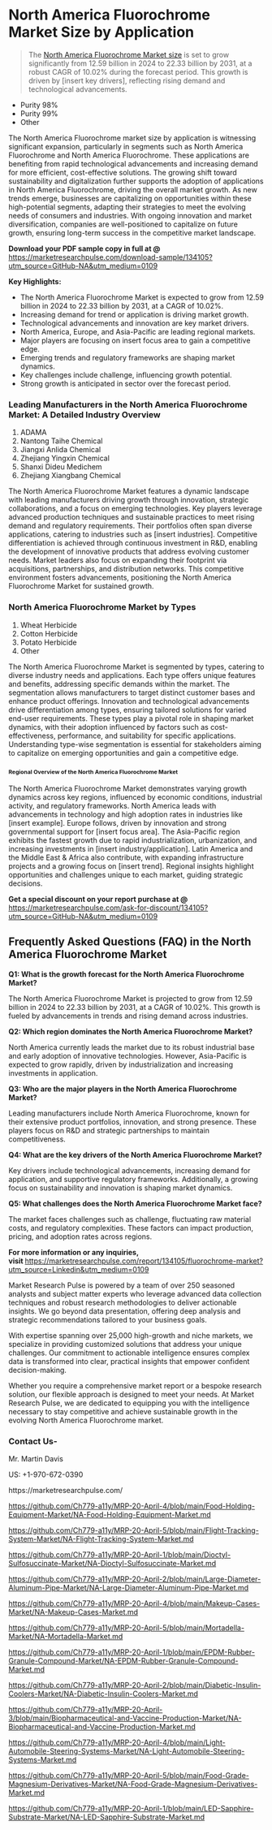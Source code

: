 <h1>North America Fluorochrome Market&nbsp;Size by Application</h1><blockquote><p>The <a href="https://marketresearchpulse.com/download-sample/134105?utm_source=GitHub-NA&amp;utm_medium=0109">North America Fluorochrome Market size</a> is set to grow significantly from 12.59 billion in 2024 to 22.33 billion by 2031, at a robust CAGR of 10.02% during the forecast period. This growth is driven by [insert key drivers], reflecting rising demand and technological advancements.</p></blockquote><ul><li>Purity 98%<li> Purity 99%<li> Other</li></ul><p>The North America Fluorochrome market size by application is witnessing significant expansion, particularly in segments such as North America Fluorochrome and North America Fluorochrome. These applications are benefiting from rapid technological advancements and increasing demand for more efficient, cost-effective solutions. The growing shift toward sustainability and digitalization further supports the adoption of applications in North America Fluorochrome, driving the overall market growth. As new trends emerge, businesses are capitalizing on opportunities within these high-potential segments, adapting their strategies to meet the evolving needs of consumers and industries. With ongoing innovation and market diversification, companies are well-positioned to capitalize on future growth, ensuring long-term success in the competitive market landscape.</p><p><strong>Download your PDF sample copy in full at @ </strong><a href="https://marketresearchpulse.com/download-sample/134105?utm_source=GitHub-NA&amp;utm_medium=0109">https://marketresearchpulse.com/download-sample/134105?utm_source=GitHub-NA&amp;utm_medium=0109</a></p><p><strong>Key Highlights: </strong></p><ul><li>The North America Fluorochrome Market is expected to grow from 12.59 billion in 2024 to 22.33 billion by 2031, at a CAGR of 10.02%.</li><li>Increasing demand for trend or application is driving market growth.</li><li>Technological advancements and innovation are key market drivers.</li><li>North America, Europe, and Asia-Pacific are leading regional markets.</li><li>Major players are focusing on insert focus area to gain a competitive edge.</li><li>Emerging trends and regulatory frameworks are shaping market dynamics.</li><li>Key challenges include challenge, influencing growth potential.</li><li>Strong growth is anticipated in sector over the forecast period.</li></ul><h3>Leading Manufacturers in the North America Fluorochrome Market: A Detailed Industry Overview</h3><ol><li>ADAMA</li><li>Nantong Taihe Chemical</li><li>Jiangxi Anlida Chemical</li><li>Zhejiang Yingxin Chemical</li><li>Shanxi Dideu Medichem</li><li>Zhejiang Xiangbang Chemical</li></ol><div class="flex max-w-full flex-col flex-grow"><div class="min-h-8 text-message flex w-full flex-col items-end gap-2 whitespace-normal break-words [.text-message+&amp;]:mt-5" dir="auto" data-message-author-role="assistant" data-message-id="fd8432e4-4910-450d-b182-61b7bfb0a01f" data-message-model-slug="gpt-4o"><div class="flex w-full flex-col gap-1 empty:hidden first:pt-[3px]"><div class="markdown prose w-full break-words dark:prose-invert light"><p>The North America Fluorochrome Market features a dynamic landscape with leading manufacturers driving growth through innovation, strategic collaborations, and a focus on emerging technologies. Key players leverage advanced production techniques and sustainable practices to meet rising demand and regulatory requirements. Their portfolios often span diverse applications, catering to industries such as [insert industries]. Competitive differentiation is achieved through continuous investment in R&amp;D, enabling the development of innovative products that address evolving customer needs. Market leaders also focus on expanding their footprint via acquisitions, partnerships, and distribution networks. This competitive environment fosters advancements, positioning the North America Fluorochrome Market for sustained growth.</p></div></div></div></div><h3>North America Fluorochrome Market by Types</h3><ol><li>Wheat Herbicide<li> Cotton Herbicide<li> Potato Herbicide<li> Other</li></ol><div class="flex max-w-full flex-col flex-grow"><div class="min-h-8 text-message flex w-full flex-col items-end gap-2 whitespace-normal break-words [.text-message+&amp;]:mt-5" dir="auto" data-message-author-role="assistant" data-message-id="084470be-0bb7-4664-bddf-5156b4f41249" data-message-model-slug="gpt-4o-mini"><div class="flex w-full flex-col gap-1 empty:hidden first:pt-[3px]"><div class="markdown prose w-full break-words dark:prose-invert light"><p>The North America Fluorochrome Market is segmented by types, catering to diverse industry needs and applications. Each type offers unique features and benefits, addressing specific demands within the market. The segmentation allows manufacturers to target distinct customer bases and enhance product offerings. Innovation and technological advancements drive differentiation among types, ensuring tailored solutions for varied end-user requirements. These types play a pivotal role in shaping market dynamics, with their adoption influenced by factors such as cost-effectiveness, performance, and suitability for specific applications. Understanding type-wise segmentation is essential for stakeholders aiming to capitalize on emerging opportunities and gain a competitive edge.</p></div></div></div></div><h3><span style="font-size: 11px;">Regional Overview of the North America Fluorochrome Market</span></h3><div class="flex max-w-full flex-col flex-grow"><div class="min-h-8 text-message flex w-full flex-col items-end gap-2 whitespace-normal break-words [.text-message+&amp;]:mt-5" dir="auto" data-message-author-role="assistant" data-message-id="e9038762-ce64-4e30-91c9-9bd413514231" data-message-model-slug="gpt-4o-mini"><div class="flex w-full flex-col gap-1 empty:hidden first:pt-[3px]"><div class="markdown prose w-full break-words dark:prose-invert light"><p>The North America Fluorochrome Market demonstrates varying growth dynamics across key regions, influenced by economic conditions, industrial activity, and regulatory frameworks. North America leads with advancements in technology and high adoption rates in industries like [insert example]. Europe follows, driven by innovation and strong governmental support for [insert focus area]. The Asia-Pacific region exhibits the fastest growth due to rapid industrialization, urbanization, and increasing investments in [insert industry/application]. Latin America and the Middle East &amp; Africa also contribute, with expanding infrastructure projects and a growing focus on [insert trend]. Regional insights highlight opportunities and challenges unique to each market, guiding strategic decisions.</p></div></div></div></div><p><strong>Get a special discount on your report purchase at @ </strong><a href="https://marketresearchpulse.com/ask-for-discount/134105?utm_source=GitHub-NA&amp;utm_medium=0109">https://marketresearchpulse.com/ask-for-discount/134105?utm_source=GitHub-NA&amp;utm_medium=0109</a></p><h2>Frequently Asked Questions (FAQ) in the North America Fluorochrome Market</h2><p><strong>Q1: What is the growth forecast for the North America Fluorochrome Market?</strong></p><p>The North America Fluorochrome Market is projected to grow from 12.59 billion in 2024 to 22.33 billion by 2031, at a CAGR of 10.02%. This growth is fueled by advancements in trends and rising demand across industries.</p><p><strong>Q2: Which region dominates the North America Fluorochrome Market?</strong></p><p>North America currently leads the market due to its robust industrial base and early adoption of innovative technologies. However, Asia-Pacific is expected to grow rapidly, driven by industrialization and increasing investments in application.</p><p><strong>Q3: Who are the major players in the North America Fluorochrome Market?</strong></p><p>Leading manufacturers include North America Fluorochrome, known for their extensive product portfolios, innovation, and strong presence. These players focus on R&amp;D and strategic partnerships to maintain competitiveness.</p><p><strong>Q4: What are the key drivers of the North America Fluorochrome Market?</strong></p><p>Key drivers include technological advancements, increasing demand for application, and supportive regulatory frameworks. Additionally, a growing focus on sustainability and innovation is shaping market dynamics.</p><p><strong>Q5: What challenges does the North America Fluorochrome Market face?</strong></p><p>The market faces challenges such as challenge, fluctuating raw material costs, and regulatory complexities. These factors can impact production, pricing, and adoption rates across regions.</p><p><strong>For more information or any inquiries, visit&nbsp;</strong><a href="https://marketresearchpulse.com/report/134105/fluorochrome-market?utm_source=Linkedin&utm_medium=0109">https://marketresearchpulse.com/report/134105/fluorochrome-market?utm_source=Linkedin&utm_medium=0109</a></p><p>Market Research Pulse is powered by a team of over 250 seasoned analysts and subject matter experts who leverage advanced data collection techniques and robust research methodologies to deliver actionable insights. We go beyond data presentation, offering deep analysis and strategic recommendations tailored to your business goals.</p><p>With expertise spanning over 25,000 high-growth and niche markets, we specialize in providing customized solutions that address your unique challenges. Our commitment to actionable intelligence ensures complex data is transformed into clear, practical insights that empower confident decision-making.</p><p>Whether you require a comprehensive market report or a bespoke research solution, our flexible approach is designed to meet your needs. At Market Research Pulse, we are dedicated to equipping you with the intelligence necessary to stay competitive and achieve sustainable growth in the evolving North America Fluorochrome market.</p><h3><strong>Contact Us-</strong></h3><p>Mr. Martin Davis</p><p>US: +1-970-672-0390</p><p>https://marketresearchpulse.com/</p><p><a href="https://github.com/Ch779-a11y/MRP-20-April-4/blob/main/Food-Holding-Equipment-Market/NA-Food-Holding-Equipment-Market.md">https://github.com/Ch779-a11y/MRP-20-April-4/blob/main/Food-Holding-Equipment-Market/NA-Food-Holding-Equipment-Market.md</a></p><p><a href="https://github.com/Ch779-a11y/MRP-20-April-5/blob/main/Flight-Tracking-System-Market/NA-Flight-Tracking-System-Market.md">https://github.com/Ch779-a11y/MRP-20-April-5/blob/main/Flight-Tracking-System-Market/NA-Flight-Tracking-System-Market.md</a></p><p><a href="https://github.com/Ch779-a11y/MRP-20-April-1/blob/main/Dioctyl-Sulfosuccinate-Market/NA-Dioctyl-Sulfosuccinate-Market.md">https://github.com/Ch779-a11y/MRP-20-April-1/blob/main/Dioctyl-Sulfosuccinate-Market/NA-Dioctyl-Sulfosuccinate-Market.md</a></p><p><a href="https://github.com/Ch779-a11y/MRP-20-April-2/blob/main/Large-Diameter-Aluminum-Pipe-Market/NA-Large-Diameter-Aluminum-Pipe-Market.md">https://github.com/Ch779-a11y/MRP-20-April-2/blob/main/Large-Diameter-Aluminum-Pipe-Market/NA-Large-Diameter-Aluminum-Pipe-Market.md</a></p><p><a href="https://github.com/Ch779-a11y/MRP-20-April-4/blob/main/Makeup-Cases-Market/NA-Makeup-Cases-Market.md">https://github.com/Ch779-a11y/MRP-20-April-4/blob/main/Makeup-Cases-Market/NA-Makeup-Cases-Market.md</a></p><p><a href="https://github.com/Ch779-a11y/MRP-20-April-5/blob/main/Mortadella-Market/NA-Mortadella-Market.md">https://github.com/Ch779-a11y/MRP-20-April-5/blob/main/Mortadella-Market/NA-Mortadella-Market.md</a></p><p><a href="https://github.com/Ch779-a11y/MRP-20-April-1/blob/main/EPDM-Rubber-Granule-Compound-Market/NA-EPDM-Rubber-Granule-Compound-Market.md">https://github.com/Ch779-a11y/MRP-20-April-1/blob/main/EPDM-Rubber-Granule-Compound-Market/NA-EPDM-Rubber-Granule-Compound-Market.md</a></p><p><a href="https://github.com/Ch779-a11y/MRP-20-April-2/blob/main/Diabetic-Insulin-Coolers-Market/NA-Diabetic-Insulin-Coolers-Market.md">https://github.com/Ch779-a11y/MRP-20-April-2/blob/main/Diabetic-Insulin-Coolers-Market/NA-Diabetic-Insulin-Coolers-Market.md</a></p><p><a href="https://github.com/Ch779-a11y/MRP-20-April-3/blob/main/Biopharmaceutical-and-Vaccine-Production-Market/NA-Biopharmaceutical-and-Vaccine-Production-Market.md">https://github.com/Ch779-a11y/MRP-20-April-3/blob/main/Biopharmaceutical-and-Vaccine-Production-Market/NA-Biopharmaceutical-and-Vaccine-Production-Market.md</a></p><p><a href="https://github.com/Ch779-a11y/MRP-20-April-4/blob/main/Light-Automobile-Steering-Systems-Market/NA-Light-Automobile-Steering-Systems-Market.md">https://github.com/Ch779-a11y/MRP-20-April-4/blob/main/Light-Automobile-Steering-Systems-Market/NA-Light-Automobile-Steering-Systems-Market.md</a></p><p><a href="https://github.com/Ch779-a11y/MRP-20-April-5/blob/main/Food-Grade-Magnesium-Derivatives-Market/NA-Food-Grade-Magnesium-Derivatives-Market.md">https://github.com/Ch779-a11y/MRP-20-April-5/blob/main/Food-Grade-Magnesium-Derivatives-Market/NA-Food-Grade-Magnesium-Derivatives-Market.md</a></p><p><a href="https://github.com/Ch779-a11y/MRP-20-April-1/blob/main/LED-Sapphire-Substrate-Market/NA-LED-Sapphire-Substrate-Market.md">https://github.com/Ch779-a11y/MRP-20-April-1/blob/main/LED-Sapphire-Substrate-Market/NA-LED-Sapphire-Substrate-Market.md</a></p>
